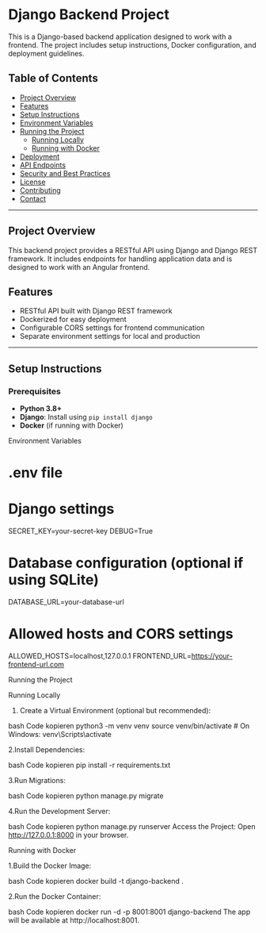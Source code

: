 # Django Backend Project

This is a Django-based backend application designed to work with a frontend. The project includes setup instructions, Docker configuration, and deployment guidelines.

## Table of Contents

- [Project Overview](#project-overview)
- [Features](#features)
- [Setup Instructions](#setup-instructions)
- [Environment Variables](#environment-variables)
- [Running the Project](#running-the-project)
  - [Running Locally](#running-locally)
  - [Running with Docker](#running-with-docker)
- [Deployment](#deployment)
- [API Endpoints](#api-endpoints)
- [Security and Best Practices](#security-and-best-practices)
- [License](#license)
- [Contributing](#contributing)
- [Contact](#contact)

---

## Project Overview

This backend project provides a RESTful API using Django and Django REST framework. It includes endpoints for handling application data and is designed to work with an Angular frontend.

## Features

- RESTful API built with Django REST framework
- Dockerized for easy deployment
- Configurable CORS settings for frontend communication
- Separate environment settings for local and production

---

## Setup Instructions

### Prerequisites

- **Python 3.8+**
- **Django**: Install using `pip install django`
- **Docker** (if running with Docker)


Environment Variables
# .env file

# Django settings
SECRET_KEY=your-secret-key
DEBUG=True

# Database configuration (optional if using SQLite)
DATABASE_URL=your-database-url

# Allowed hosts and CORS settings
ALLOWED_HOSTS=localhost,127.0.0.1
FRONTEND_URL=https://your-frontend-url.com



Running the Project

Running Locally
1. Create a Virtual Environment (optional but recommended):

bash
Code kopieren
python3 -m venv venv
source venv/bin/activate  # On Windows: venv\Scripts\activate


2.Install Dependencies:

bash
Code kopieren
pip install -r requirements.txt


3.Run Migrations:

bash
Code kopieren
python manage.py migrate


4.Run the Development Server:

bash
Code kopieren
python manage.py runserver
Access the Project: Open http://127.0.0.1:8000 in your browser.



Running with Docker


1.Build the Docker Image:

bash
Code kopieren
docker build -t django-backend .


2.Run the Docker Container:

bash
Code kopieren
docker run -d -p 8001:8001 django-backend
The app will be available at http://localhost:8001.


